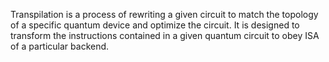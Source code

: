 Transpilation is a process of rewriting a given circuit to match the topology of a specific quantum device and optimize the circuit. It is designed to transform the instructions contained in a given quantum circuit to obey ISA of a particular backend.
